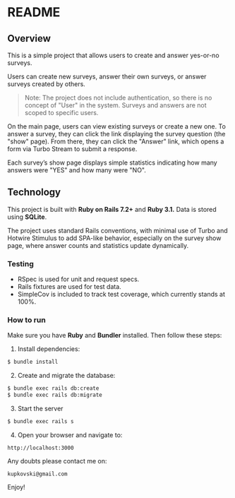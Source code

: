 # README

## Overview

This is a simple project that allows users to create and answer yes-or-no surveys.

Users can create new surveys, answer their own surveys, or answer surveys created by others.

> Note: The project does not include authentication, so there is no concept of "User" in the system. Surveys and answers are not scoped to specific users.

On the main page, users can view existing surveys or create a new one. To answer a survey, they can click the link displaying the survey question (the "show" page). From there, they can click the "Answer" link, which opens a form via Turbo Stream to submit a response.

Each survey’s show page displays simple statistics indicating how many answers were "YES" and how many were "NO".

## Technology

This project is built with **Ruby on Rails 7.2+** and **Ruby 3.1.** Data is stored using **SQLite**.

The project uses standard Rails conventions, with minimal use of Turbo and Hotwire Stimulus to add SPA-like behavior, especially on the survey show page, where answer counts and statistics update dynamically.

### Testing
- RSpec is used for unit and request specs.
- Rails fixtures are used for test data.
- SimpleCov is included to track test coverage, which currently stands at 100%.

### How to run
Make sure you have **Ruby** and **Bundler** installed. Then follow these steps:

1. Install dependencies:
```bash
$ bundle install
```
2. Create and migrate the database:
```bash
$ bundle exec rails db:create
$ bundle exec rails db:migrate
```

3. Start the server
```bash
$ bundle exec rails s
```

4. Open your browser and navigate to:
```
http://localhost:3000
```

Any doubts please contact me on:
```
kupkovski@gmail.com
```


Enjoy!
